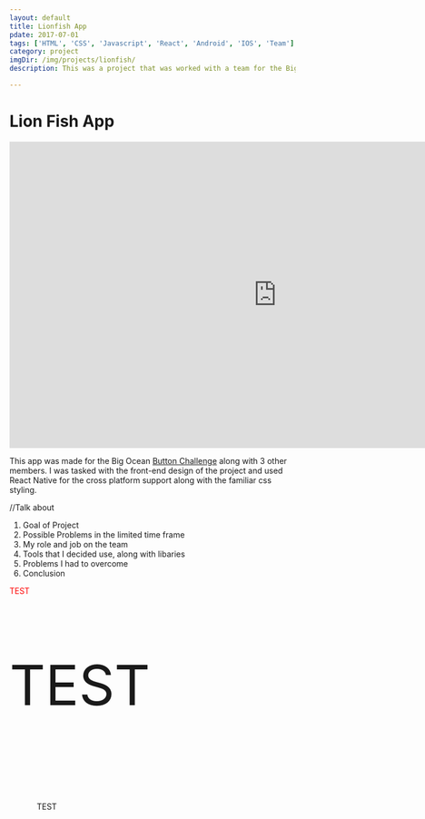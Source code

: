 ```yaml
---
layout: default
title: Lionfish App
pdate: 2017-07-01
tags: ['HTML', 'CSS', 'Javascript', 'React', 'Android', 'IOS', 'Team']
category: project
imgDir: /img/projects/lionfish/
description: This was a project that was worked with a team for the Big Ocean Button Challenge. My Job was to work on the front end of the app and I could use whatever tools I needed to do the job. I chose to work with React Native with my familiarity with Html and Css. It was very challenging and was my first app but I am happy I took up the challenge to learn something new.

---
```



Lion Fish App
==============

<iframe width="940" height="540" src="https://www.youtube-nocookie.com/embed/vTXAlwVaZKM?rel=0&amp;showinfo=0" frameborder="0" allowfullscreen></iframe>

<div class="content-spacing"></div>
<div class="content-spacing"></div>

This app was made for the Big Ocean [Button Challenge](https://herox.com/bigoceanbutton) along with 3 other members.
I was tasked with the front-end design of the project and used React Native for the cross platform support along with the familiar css styling. 



//Talk about
1. Goal of Project
2. Possible Problems in the limited time frame
3. My role and job on the team
4. Tools that I decided use, along with libaries
5. Problems I had to overcome
6. Conclusion

<div class="flex-row">
<p style="color: red"> TEST </p>
<p style="font-size: 98px"> TEST </p>
<p style="padding: 48px"> TEST </p>
</div>



